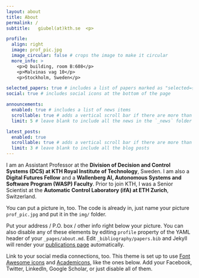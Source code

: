 ```yaml
---
layout: about
title: About
permalink: /
subtitle:   giubel(at)kth.se  <p>

profile:
  align: right
  image: prof_pic.jpg
  image_circular: false # crops the image to make it circular
  more_info: >
    <p>Q building, room B:608</p>
    <p>Malvinas vag 10</p>
    <p>Stockholm, Sweden</p>

selected_papers: true # includes a list of papers marked as "selected={true}"
social: true # includes social icons at the bottom of the page

announcements:
  enabled: true # includes a list of news items
  scrollable: true # adds a vertical scroll bar if there are more than 3 news items
  limit: 5 # leave blank to include all the news in the `_news` folder

latest_posts:
  enabled: true
  scrollable: true # adds a vertical scroll bar if there are more than 3 new posts items
  limit: 3 # leave blank to include all the blog posts
---
```


I am an Assistant Professor at the **Division of Decision and Control Systems (DCS) at KTH Royal Institute of Technology**, Sweden. I am also a **Digital Futures Fellow** and a **Wallenberg AI, Autonomous Systems and Software Program (WASP) Faculty**. Prior to join KTH, I was a Senior Scientist at the **Automatic Control Laboratory (ifA) at ETH Zurich**, Switzerland. 

You can put a picture in, too. The code is already in, just name your picture `prof_pic.jpg` and put it in the `img/` folder.

Put your address / P.O. box / other info right below your picture. You can also disable any of these elements by editing `profile` property of the YAML header of your `_pages/about.md`. Edit `_bibliography/papers.bib` and Jekyll will render your [publications page](/al-folio/publications/) automatically.

Link to your social media connections, too. This theme is set up to use [Font Awesome icons](https://fontawesome.com/) and [Academicons](https://jpswalsh.github.io/academicons/), like the ones below. Add your Facebook, Twitter, LinkedIn, Google Scholar, or just disable all of them.
